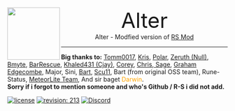 <br>
<p align="center">
    <img src="https://avatars.githubusercontent.com/u/93262873?s=200&v=4" height="120" align="left"><font size="10">Alter</font>
    <br>
    Alter - Modfied version of <a href="https://github.com/Tomm0017/rsmod/">RS Mod</a>
</p>

-----
<b>Big thanks to:</b>
<a href="https://github.com/Tomm0017">Tomm0017</a>, <a href="https://github.com/Z-kris">Kris</a>, <a href="https://www.rune-server.ee/members/300582-polar/">Polar</a>, <a href="https://github.com/zeruth">Zeruth (Null)</a>, <a href="https://github.com/bmyte/">Bmyte</a>, <a href="https://github.com/BarRescue/">BarRescue</a>, <a href="https://www.rune-server.ee/members/114158-cjay0091/index18.html">Khaled431 (Cjay)</a>, <a href="https://www.rune-server.ee/members/189177-corey/">Corey</a>, <a href="https://github.com/ushort">Chris</b>, <a href="https://github.com/Sages0ft">Sage</a>, <a href="https://github.com/grahamedgecombe">Graham Edgecombe</a>, Major, Sini, <a href="https://github.com/BartvHelvert">Bart</a>, <a href="https://www.rune-server.ee/members/41140-scu11/">Scu11</a>, Bart (from original OSS team), Rune-Status, <a href="https://github.com/MeteorLite">MeteorLite Team</a>, And sir baget <span style="color:orange;">Darwin</span>.
<br><b>Sorry if i forgot to mention someone and who's Github / R-S i did not add.</b>

[![license][license-badge]][isc] [![revision: 213][rev-badge]][patch] [![Discord](https://badgen.net/badge/icon/Discord?icon=discord&label)](https://discord.com/invite/sAzCuuwkpN)

[patch]: https://oldschool.runescape.wiki/w/Update:Forestry:_Part_One_-_Feedback_Changes
[rev-badge]: https://img.shields.io/badge/Revision-215-blueviolet

[license-badge]: https://img.shields.io/badge/License-Apache-informational
[isc]: https://opensource.org/licenses/ISC
[license]: https://github.com/rsmod/rsmod/blob/master/LICENSE.md
